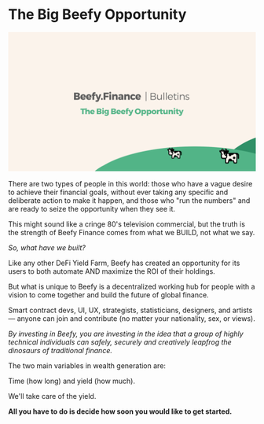 # The Big Beefy Opportunity

![](../.gitbook/assets/bulletin-the-big-beefy-opportunity.png)

There are two types of people in this world: those who have a vague desire to achieve their financial goals, without ever taking any specific and deliberate action to make it happen, and those who "run the numbers" and are ready to seize the opportunity when they see it.

This might sound like a cringe 80's television commercial, but the truth is the strength of Beefy Finance comes from what we BUILD, not what we say. 

*So, what have we built?*

Like any other DeFi Yield Farm, Beefy has created an opportunity for its users to both automate AND maximize the ROI of their holdings.

But what is unique to Beefy is a decentralized working hub for people with a vision to come together and build the future of global finance. 

Smart contract devs, UI, UX, strategists, statisticians, designers, and artists — anyone can join and contribute (no matter your nationality, sex, or views).

*By investing in Beefy, you are investing in the idea that a group of highly technical individuals can safely, securely and creatively leapfrog the dinosaurs of traditional finance.* 

The two main variables in wealth generation are:

Time (how long) and yield (how much). 

We'll take care of the yield.

**All you have to do is decide how soon you would like to get started.**